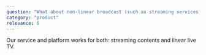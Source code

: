 ```yaml
---
question: "What about non-linear broadcast (such as streaming services)?"
category: "product"
relevance: 6
---
```


Our service and platform works for both: streaming contents and linear live TV.

